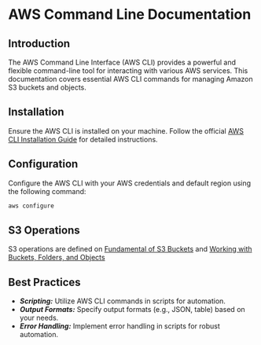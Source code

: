 # AWS Command Line Documentation

## Introduction

The AWS Command Line Interface (AWS CLI) provides a powerful and flexible command-line tool for interacting with various AWS services. This documentation covers essential AWS CLI commands for managing Amazon S3 buckets and objects.

## Installation

Ensure the AWS CLI is installed on your machine. Follow the official [AWS CLI Installation Guide](https://docs.aws.amazon.com/cli/latest/userguide/cli-configure-files.html) for detailed instructions.

## Configuration

Configure the AWS CLI with your AWS credentials and default region using the following command:

```bash
aws configure
```

## S3 Operations

S3 operations are defined on [Fundamental of S3 Buckets](1\)%20Fundamental%20of%20S3%20Buckets%20.md) and [Working with Buckets, Folders, and Objects](2\)%20Working%20with%20Buckets,%20Folders,%20and%20Objects.md)

## Best Practices

- ***Scripting:*** Utilize AWS CLI commands in scripts for automation.
- ***Output Formats:*** Specify output formats (e.g., JSON, table) based on your needs.
- ***Error Handling:*** Implement error handling in scripts for robust automation.
